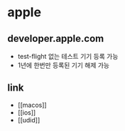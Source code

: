 # apple

## developer.apple.com
- test-flight 없는 테스트 기기 등록 가능
- 1년에 한번만 등록된 기기 해제 가능

## link
- [[macos]]
- [[ios]]
- [[udid]]
